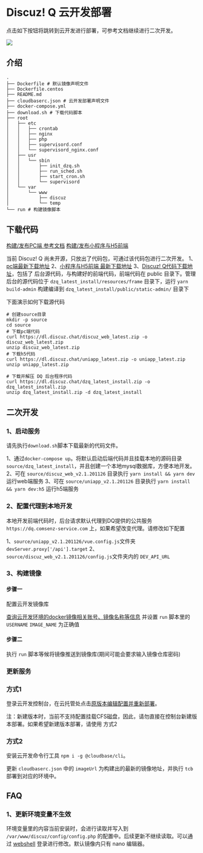 # Discuz! Q 云开发部署

点击如下按钮将跳转到云开发进行部署，可参考文档继续进行二次开发。

[![](https://main.qcloudimg.com/raw/67f5a389f1ac6f3b4d04c7256438e44f.svg)](https://console.cloud.tencent.com/tcb/env/index?action=CreateAndDeployCloudBaseProject&appUrl=https%3A%2F%2Fgithub.com%2FWilsonLiu95%2FDiscuz-Q&branch=master)

## 介绍

```shell
.
├── Dockerfile # 默认镜像声明文件
├── Dockerfile.centos
├── README.md
├── cloudbaserc.json # 云开发部署声明文件
├── docker-compose.yml
├── download.sh # 下载代码脚本
├── root
│   ├── etc
│   │   ├── crontab
│   │   ├── nginx
│   │   ├── php
│   │   ├── supervisord.conf
│   │   └── supervisord_nginx.conf
│   ├── usr
│   │   └── sbin
│   │       ├── init_dzq.sh
│   │       ├── run_sched.sh
│   │       ├── start_cron.sh
│   │       └── supervisord
│   └── var
│       └── www
│           ├── discuz
│           └── temp
└── run # 构建镜像脚本
```

## 下载代码

[构建/发布PC端 参考文档](https://discuz.com/docs/web_dev.html#%E8%AF%B4%E6%98%8E)
[构建/发布小程序与H5前端](https://discuz.com/docs/uniapp_hbuilderx.html#%E4%B8%8D%E4%BD%BF%E7%94%A8hbuilder%E6%9E%84%E5%BB%BA)

当前 Discuz! Q 尚未开源，只放出了代码包，可通过该代码包进行二次开发。
1、[pc端最新下载地址](https://dl.discuz.chat/discuz_web_latest.zip)
2、[小程序与H5前端 最新下载地址](https://dl.discuz.chat/uniapp_latest.zip)
3、[Discuz! Q代码下载地址](https://dl.discuz.chat/dzq_latest_install.zip)，包括了 后台源代码，与构建好的前端代码，前端代码在 public 目录下。管理后台的源代码位于 `dzq_latest_install/resources/frame` 目录下，运行 `yarn build-admin` 构建编译到 `dzq_latest_install/public/static-admin/` 目录下

下面演示如何下载源代码

```shell
# 创建source目录
mkdir -p source
cd source
# 下载pc端代码
curl https://dl.discuz.chat/discuz_web_latest.zip -o discuz_web_latest.zip
unzip discuz_web_latest.zip
# 下载h5代码
curl https://dl.discuz.chat/uniapp_latest.zip -o uniapp_latest.zip
unzip uniapp_latest.zip

# 下载并解压 DQ 后台程序代码
curl https://dl.discuz.chat/dzq_latest_install.zip -o dzq_latest_install.zip
unzip dzq_latest_install.zip -d dzq_latest_install
```

## 二次开发

### 1、启动服务

请先执行`download.sh`脚本下载最新的代码文件。

1、通过`docker-compose up`。将默认启动后端代码并且挂载本地的源码目录 `source/dzq_latest_install`，并且创建一个本地mysql数据库，方便本地开发。
2、可在 `source/discuz_web_v2.1.201126` 目录执行 `yarn install && yarn dev` 运行web端服务
3、可在 `source/uniapp_v2.1.201126` 目录执行 `yarn install && yarn dev:h5` 运行h5端服务

### 2、配置代理到本地开发

本地开发前端代码时，后台请求默认代理到DQ提供的公共服务 `https://dq.comsenz-service.com` 上，如果希望改变代理。请修改如下配置

1、`source/uniapp_v2.1.201126/vue.config.js`文件夹 `devServer.proxy['/api'].target`
2、`source/discuz_web_v2.1.201126/config.js`文件夹内的 `DEV_API_URL`

### 3、构建镜像

#### 步骤一

配置云开发镜像库

[查询云开发环境的docker镜像相关账号、镜像名称等信息](https://console.cloud.tencent.com/tcb/service/detail?envId=dzqtcb001-4gi7e7vbb8f09&rid=4&tab=image&name=discuzq)
并设置 `run` 脚本里的`USERNAME` `IMAGE_NAME` 为正确值

#### 步骤二

执行 `run` 脚本等候将镜像推送到镜像库(期间可能会要求输入镜像仓库密码)

### 更新服务

### 方式1

登录云开发控制台，在云托管处点击[原版本编辑配置并重新部署](https://docs.cloudbase.net/run/update-service.html#fang-shi-er-yuan-ban-ben-bian-ji-pei-zhi-bing-chong-xin-bu-shu)。

注：新建版本时，当前不支持配置挂载CFS磁盘，因此，请勿直接在控制台新建版本部署。如果希望新建版本部署，请使用 方式2

### 方式2

安装云开发命令行工具 `npm i -g @cloudbase/cli`。

更新 `cloudbaserc.json` 中的 `imageUrl` 为构建出的最新的镜像地址，并执行 `tcb` 部署到对应的环境中。

## FAQ

### 1、更新环境变量不生效

环境变量里的内容当前安装时，会进行读取并写入到 `/var/www/discuz/config/config.php` 的配置中。后续更新不继续读取。可以通过 [webshell](https://docs.cloudbase.net/run/webshell.html#cao-zuo-bei-jing) 登录进行修改。默认镜像内只有 nano 编辑器。
